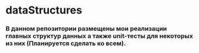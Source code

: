 # dataStructures
### В данном репозитории размещены мои реализации главных структур данных а также unit-тесты для некоторых из них (Планируется сделать ко всем).

